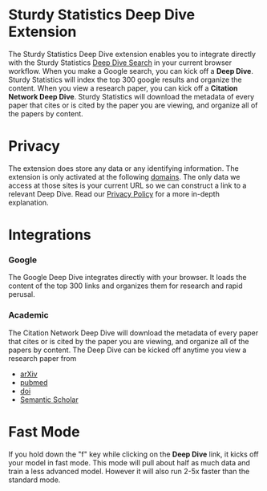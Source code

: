 # Sturdy Statistics Deep Dive Extension

The Sturdy Statistics Deep Dive extension enables you to integrate directly with the Sturdy Statistics [Deep Dive Search](https://sturdystatistics.com/deepdive-search) in your current browser workflow.
When you make a Google search, you can kick off a **Deep Dive**. 
Sturdy Statistics will index the top 300 google results and organize the content.
When you view a research paper, you can kick off a **Citation Network Deep Dive**. 
Sturdy Statistics will download the metadata of every paper that cites or is cited by the paper you are viewing, and organize all of the papers by content.

# Privacy

The extension does store any data or any identifying information. 
The extension is only activated at the following [domains](https://github.com/Sturdy-Statistics/DeepDiveExtension/blob/main/extension/manifest.json#L11-L21).
The only data we access at those sites is your current URL so we can construct a link to a relevant Deep Dive. Read our [Privacy Policy](privacy_policy.md) for a more in-depth explanation.


# Integrations

### Google
The Google Deep Dive integrates directly with your browser. It loads the content of the top 300 links and organizes them for research and rapid perusal.

### Academic
The Citation Network Deep Dive will download the metadata of every paper that cites or is cited by the paper you are viewing, and organize all of the papers by content.
The Deep Dive can be kicked off anytime you view a research paper from
* [arXiv](https://arxiv.org/)
* [pubmed](https://pubmed.ncbi.nlm.nih.gov/)
* [doi](https://doi.org/)
* [Semantic Scholar](https://www.semanticscholar.org/)


# Fast Mode

If you hold down the "f" key while clicking on the **Deep Dive** link, it kicks off your model in fast mode. This mode will pull about half as much data and train a less advanced model. However it will also run 2-5x faster than the standard mode.
